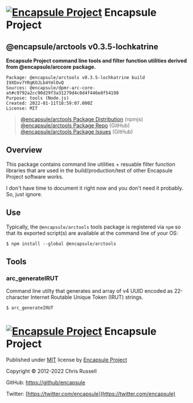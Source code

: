 # [![Encapsule Project](https://encapsule.io/images/blue-burst-encapsule.io-icon-72x72.png "Encapsule Project")](https://encapsule.io) Encapsule Project

## @encapsule/arctools v0.3.5-lochkatrine

**Encapsule Project command line tools and filter function utilities derived from @encapsule/arccore package.**

```
Package: @encapsule/arctools v0.3.5-lochkatrine build I9XDxv7YRqKOJLb4YmlOvQ
Sources: @encapsule/dpmr-arc-core-at#c9792a2cc90d29f3a31279d4c0d4f446e8f54198
Purpose: tools (Node.js)
Created: 2022-01-11T18:59:07.000Z
License: MIT
```

> [@encapsule/arctools Package Distribution](https://npmjs.com/package/@encapsule/arctools/v/0.3.5) (npmjs)<br/>
> [@encapsule/arctools Package Repo](https://github.com/encapsule/arctools) (GitHub)<br/>
> [@encapsule/arctools Package Issues](https://github.com/encapsule/arctools/issues) (GitHub)

## Overview

This package contains command line utilities + resuable filter function libraries that are used in the build/production/test of other Encapsule Project software works.

I don't have time to document it right now and you don't need it probably. So, just ignore.

## Use

Typically, the `@encapsule/arctools` tools package is registered via `npm` so that its exported script(s) are available at the command line of your OS:

```
$ npm install --global @encapsule/arctools
```

## Tools

### arc_generateIRUT

Command line utilty that generates and array of v4 UUID encoded as 22-character Internet Routable Unique Token (IRUT) strings.

```
$ arc_generateIRUT
```

# [![Encapsule Project](https://encapsule.io/images/blue-burst-encapsule.io-icon-72x72.png "Encapsule Project")](https://encapsule.io) Encapsule Project

Published under [MIT](./LICENSE) license by [Encapsule Project](https://encapsule.io)

Copyright &copy; 2012-2022 Chris Russell

GitHub: [https://github/encapsule](https://github.encapsule)

Twitter: [https://twitter.com/encapsule](https://twitter.com/encapsule)